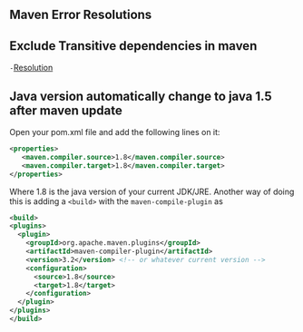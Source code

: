 Maven Error Resolutions
---

## Exclude Transitive dependencies in maven

 `-`[Resolution](https://stackoverflow.com/questions/547805/exclude-all-transitive-dependencies-of-a-single-dependency/7556707#7556707)


## **Java version automatically change to java 1.5 after maven update**

Open your pom.xml file and add the following lines on it:

```xml
<properties>
   <maven.compiler.source>1.8</maven.compiler.source>
   <maven.compiler.target>1.8</maven.compiler.target>
</properties>
```

Where 1.8 is the java version of your current JDK/JRE. Another way of doing this is adding a `<build>` with the `maven-compile-plugin` as

```xml
<build>
<plugins>
  <plugin>
    <groupId>org.apache.maven.plugins</groupId>
    <artifactId>maven-compiler-plugin</artifactId>
    <version>3.2</version> <!-- or whatever current version -->
    <configuration>
      <source>1.8</source>
      <target>1.8</target>
    </configuration>
  </plugin>
</plugins>
</build>
```
